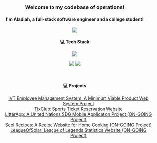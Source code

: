 <h3 align="center">Welcome to my codebase of operations!</h3>
<h4 align="center">I'm Aladiah, a full-stack software engineer and a college student!</h4>

<p align="center">
  <img align="center" src="https://github.com/seoll27/seoll27/blob/main/rampo.gif">
</p>

<h4 align="center">💻 Tech Stack</h4>

<p align="center">
  <img src="https://skillicons.dev/icons?i=js,html,css,react,nodejs,mysql,php,bootstrap,tailwind,sass">
</p>

<p align="center">
  <img src="https://github-readme-stats.vercel.app/api?username=seoll27&theme=tokyonight&hide_border=false&include_all_commits=true&count_private=true">
  <img src="https://github-readme-streak-stats.herokuapp.com/?user=seoll27&theme=tokyonight&hide_border=false">
</p>

<br>

<h4 align="center">💻 Projects</h4>

<ul align="center">
  <li style="list-style-type: none"><a href="#">IVT Employee Management System: A Minimum Viable Product Web System Project</a></li>
  <li style="list-style-type: none"><a href="https://tixclub.sseoll.com/">TixClub: Sports Ticket Reservation Website</a></li>
  <li style="list-style-type: none"><a href="#">LitterApp: A United Nations SDG Mobile Application Project (ON-GOING Project)</a></li>
  <li style="list-style-type: none"><a href="#">Seol Recipes: A Recipe Website for Home Cooking (ON-GOING Project)</a></li>
  <li style="list-style-type: none"><a href="#">LeagueOfSolar: League of Legends Statistics Website (ON-GOING Project)</a></li>
</ul>




